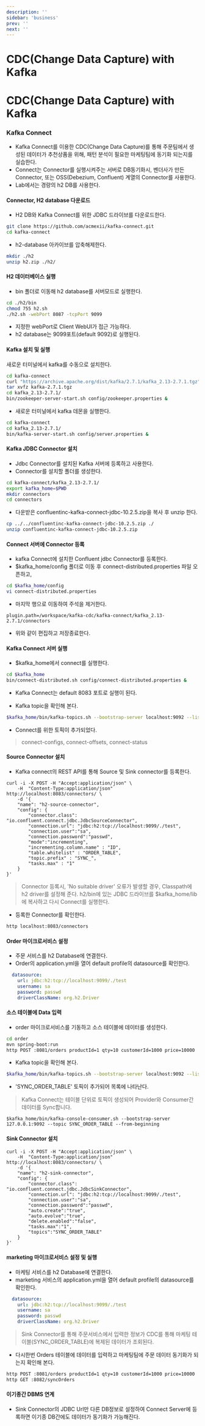 ```yaml
---
description: ''
sidebar: 'business'
prev: ''
next: ''
---
```


# CDC(Change Data Capture) with Kafka

# CDC(Change Data Capture) with Kafka

### Kafka Connect 

- Kafka Connect를 이용한 CDC(Change Data Capture)를 통해 주문팀에서 생성된 데이터가 추천상품을 위해, 패턴 분석이 필요한 마케팅팀에 동기화 되는지를 실습한다. 
- Connect는 Connector를 실행시켜주는 서버로 DB동기화시, 벤더사가 만든 Connector, 또는 OSS(Debezium, Confluent) 계열의 Connector를 사용한다. 
- Lab에서는 경량의 h2 DB를 사용한다.

#### Connector, H2 database 다운로드 
- H2 DB와 Kafka Connect를 위한 JDBC 드라이브를 다운로드한다.

```sh
git clone https://github.com/acmexii/kafka-connect.git
cd kafka-connect
```
- h2-database 아카이브를 압축해제한다.
```sh
mkdir ./h2
unzip h2.zip ./h2/
```

#### H2 데이터베이스 실행
- bin 폴더로 이동해 h2 database를 서버모드로 실행한다. 

```sh
cd ./h2/bin
chmod 755 h2.sh
./h2.sh -webPort 8087 -tcpPort 9099
```
- 지정한 webPort로 Client WebUI가 접근 가능하다.  
- h2 database는 9099포트(default 9092)로 실행된다. 

#### Kafka 설치 및 실행
새로운 터미널에서 kafka를 수동으로 설치한다.
```sh
cd kafka-connect
curl "https://archive.apache.org/dist/kafka/2.7.1/kafka_2.13-2.7.1.tgz" -o ./kafka-2.7.1.tgz
tar xvfz kafka-2.7.1.tgz
cd kafka_2.13-2.7.1/
bin/zookeeper-server-start.sh config/zookeeper.properties &
```
- 새로운 터미널에서 kafka 데몬을 실행한다.
```sh
cd kafka-connect
cd kafka_2.13-2.7.1/
bin/kafka-server-start.sh config/server.properties &
```

#### Kafka JDBC Connector 설치

- Jdbc Connector를 설치된 Kafka 서버에 등록하고 사용한다.
- Connector를 설치할 폴더를 생성한다.

```sh
cd kafka-connect/kafka_2.13-2.7.1/
export kafka_home=$PWD
mkdir connectors
cd connectors
```
- 다운받은 confluentinc-kafka-connect-jdbc-10.2.5.zip을 복사 후 unzip 한다. 

```sh
cp ../../confluentinc-kafka-connect-jdbc-10.2.5.zip ./
unzip confluentinc-kafka-connect-jdbc-10.2.5.zip
```

#### Connect 서버에 Connector 등록
- kafka Connect에 설치한 Confluent jdbc Connector를 등록한다.
- $kafka_home/config 폴더로 이동 후 connect-distributed.properties 파일 오픈하고,
```sh
cd $kafka_home/config 
vi connect-distributed.properties
```
- 마지막 행으로 이동하여 주석을 제거한다.
```
plugin.path=/workspace/kafka-cdc/kafka-connect/kafka_2.13-2.7.1/connectors
```
- 위와 같이 편집하고 저장종료한다. 

#### Kafka Connect 서버 실행 

- $kafka_home에서 connect를 실행한다. 
```sh
cd $kafka_home
bin/connect-distributed.sh config/connect-distributed.properties &
```
- Kafka Connect는 default 8083 포트로 실행이 된다. 


- Kafka topic을 확인해 본다.
```sh
$kafka_home/bin/kafka-topics.sh --bootstrap-server localhost:9092 --list
````
- Connect를 위한 토픽이 추가되었다.
> connect-configs, connect-offsets, connect-status


#### Source Connector 설치 

- Kafka connect의 REST API를 통해 Source 및 Sink connector를 등록한다. 

```curl 
curl -i -X POST -H "Accept:application/json" \
    -H  "Content-Type:application/json" http://localhost:8083/connectors/ \
    -d '{
    "name": "h2-source-connector",
    "config": {
        "connector.class": "io.confluent.connect.jdbc.JdbcSourceConnector",
        "connection.url": "jdbc:h2:tcp://localhost:9099/./test",
        "connection.user":"sa",
        "connection.password":"passwd",
        "mode":"incrementing",
        "incrementing.column.name" : "ID",
        "table.whitelist" : "ORDER_TABLE",
        "topic.prefix" : "SYNC_",
        "tasks.max" : "1"
    }
}'
```
> Connector 등록시, 'No suitable driver' 오류가 발생할 경우, Classpath에 h2 driver를 설정해 준다.
> h2/bin에 있는 JDBC 드라이브를 $kafka_home/lib에 복사하고 다시 Connect를 실행한다. 

- 등록한 Connector를 확인한다.
```sh
http localhost:8083/connectors
```

#### Order 마이크로서비스 설정
- 주문 서비스를 h2 Database에 연결한다.
- Order의 application.yml을 열어 default profile의 datasource를 확인한다.
```yaml
  datasource:
    url: jdbc:h2:tcp://localhost:9099/./test
    username: sa
    password: passwd
    driverClassName: org.h2.Driver
```


#### 소스 테이블에 Data 입력 
- order 마이크로서비스를 기동하고 소스 테이블에 데이터를 생성한다.

```bash
cd order
mvn spring-boot:run
http POST :8081/orders productId=1 qty=10 customerId=1000 price=10000
```

- Kafka topic을 확인해 본다.
```sh
$kafka_home/bin/kafka-topics.sh --bootstrap-server localhost:9092 --list
````
- 'SYNC_ORDER_TABLE' 토픽이 추가되어 목록에 나타난다.
> Kafka Connect는 테이블 단위로 토픽이 생성되어 Provider와 Consumer간 데이터를 Sync합니다. 
```
$kafka_home/bin/kafka-console-consumer.sh --bootstrap-server 127.0.0.1:9092 --topic SYNC_ORDER_TABLE --from-beginning
```

#### Sink Connector 설치 

```curl 
curl -i -X POST -H "Accept:application/json" \
    -H  "Content-Type:application/json" http://localhost:8083/connectors/ \
    -d '{
    "name": "h2-sink-connector",
    "config": {
        "connector.class": "io.confluent.connect.jdbc.JdbcSinkConnector",
        "connection.url": "jdbc:h2:tcp://localhost:9099/./test",
        "connection.user":"sa",
        "connection.password":"passwd",
        "auto.create":"true",       
        "auto.evolve":"true",       
        "delete.enabled":"false",
        "tasks.max":"1",
        "topics":"SYNC_ORDER_TABLE"
    }
}'
```

#### marketing 마이크로서비스 설정 및 실행
- 마케팅 서비스를 h2 Database에 연결한다.
- marketing 서비스의 application.yml을 열어 default profile의 datasource를 확인한다.
```yaml
  datasource:
    url: jdbc:h2:tcp://localhost:9099/./test
    username: sa
    password: passwd
    driverClassName: org.h2.Driver
```

> Sink Connector를 통해 주문서비스에서 입력한 정보가 CDC를 통해 마케팅 테이블(SYNC_ORDER_TABLE)에 복제된 데이터가 조회된다.

- 다시한번 Orders 테이블에 데이터를 입력하고 마케팅팀에 주문 데이터 동기화가 되는지 확인해 본다.
```bash
http POST :8081/orders productId=1 qty=10 customerId=1000 price=10000
http GET :8082/syncOrders
```

#### 이기종간 DBMS 연계
- Sink Connector의 JDBC  Url만 다른 DB정보로 설정하여 Connect Server에 등록하면 이기종 DB간에도 데이터가 동기화가 가능해진다.